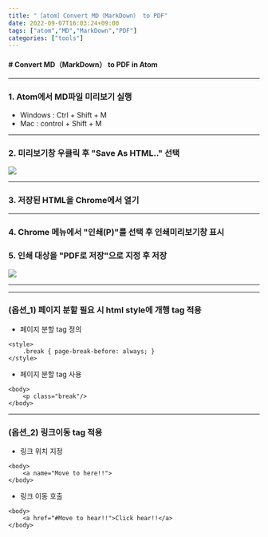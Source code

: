```yaml
---
title: "［atom］Convert MD（MarkDown） to PDF"
date: 2022-09-07T16:03:24+09:00
tags: ["atom","MD","MarkDown","PDF"]
categories: ["tools"]
---
```

####  # Convert MD（MarkDown） to PDF in Atom
***
### 1. Atom에서 MD파일 미리보기 실행
- Windows : Ctrl + Shift + M
- Mac : control + Shift + M
***
### 2. 미리보기창 우클릭 후 "Save As HTML.." 선택
![](https://aggapple.github.io/images/20220907160324_01.png)
***
### 3. 저장된 HTML을 Chrome에서 열기
***
### 4. Chrome 메뉴에서 "인쇄(P)"를 선택 후 인쇄미리보기창 표시
### 5. 인쇄 대상을 "PDF로 저장"으로 지정 후 저장
![](https://aggapple.github.io/images/20220907160324_02.png)
***
***
### (옵션_1) 페이지 분할 필요 시 html style에 개행 tag 적용
- 페이지 분할 tag 정의
```
<style>
    .break { page-break-before: always; }
</style>
```
- 페이지 분할 tag 사용
```
<body>
    <p class="break"/>
</body>
```

***
### (옵션_2) 링크이동 tag 적용
- 링크 위치 지정
```
<body>
    <a name="Move to here!!">
</body>
```
- 링크 이동 호출
```
<body>
    <a href="#Move to hear!!">Click hear!!</a>
</body>
```
